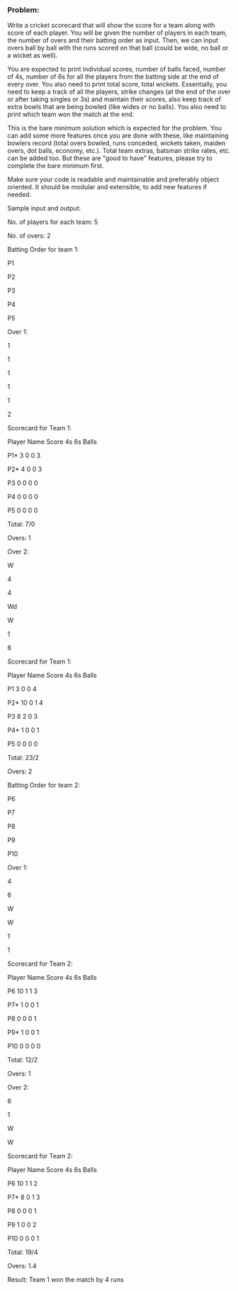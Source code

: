 ### Problem:

Write a cricket scorecard that will show the score for a team along with score of each player.
You will be given the number of players in each team, the number of overs and their batting
order as input. Then, we can input overs ball by ball with the runs scored on that ball (could be
wide, no ball or a wicket as well).

You are expected to print individual scores, number of balls faced, number of 4s, number of 6s
for all the players from the batting side at the end of every over. You also need to print total
score, total wickets. Essentially, you need to keep a track of all the players, strike changes (at
the end of the over or after taking singles or 3s) and maintain their scores, also keep track of
extra bowls that are being bowled (like wides or no balls). You also need to print which team
won the match at the end.

This is the bare minimum solution which is expected for the problem. You can add some more
features once you are done with these, like maintaining bowlers record (total overs bowled, runs
conceded, wickets taken, maiden overs, dot balls, economy, etc.). Total team extras, batsman
strike rates, etc. can be added too. But these are "good to have" features, please try to complete
the bare minimum first.

Make sure your code is readable and maintainable and preferably object oriented. It should be
modular and extensible, to add new features if needed.

Sample input and output:

No. of players for each team: 5

No. of overs: 2

Batting Order for team 1:

P1 

P2

P3

P4

P5

Over 1:

1

1

1

1

1

2

Scorecard for Team 1:

Player Name Score 4s 6s Balls

P1*    3   0   0    3

P2* 4 0 0 3

P3 0 0 0 0

P4 0 0 0 0

P5 0 0 0 0

Total: 7/0

Overs: 1

Over 2:

W

4

4

Wd

W

1

6

Scorecard for Team 1:

Player Name Score 4s 6s Balls

P1 3 0 0 4

P2* 10 0 1 4

P3 8 2 0 3

P4* 1 0 0 1

P5 0 0 0 0

Total: 23/2

Overs: 2

Batting Order for team 2:

P6

P7

P8

P9

P10

Over 1:

4

6

W

W

1

1

Scorecard for Team 2:

Player Name Score 4s 6s Balls

P6 10 1 1 3

P7* 1 0 0 1

P8 0 0 0 1

P9* 1 0 0 1

P10 0 0 0 0

Total: 12/2

Overs: 1

Over 2:

6

1

W

W

Scorecard for Team 2:

Player Name Score 4s 6s Balls

P6 10 1 1 2

P7* 8 0 1 3

P8 0 0 0 1

P9 1 0 0 2

P10 0 0 0 1

Total: 19/4

Overs: 1.4

Result: Team 1 won the match by 4 runs
